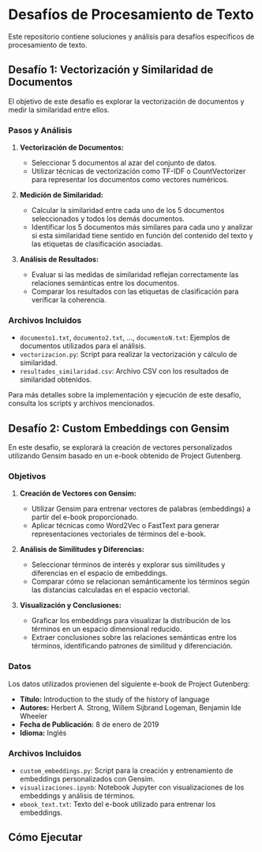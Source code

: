 # Desafíos de Procesamiento de Texto

Este repositorio contiene soluciones y análisis para desafíos específicos de procesamiento de texto.

## Desafío 1: Vectorización y Similaridad de Documentos

El objetivo de este desafío es explorar la vectorización de documentos y medir la similaridad entre ellos. 

### Pasos y Análisis

1. **Vectorización de Documentos:**
   - Seleccionar 5 documentos al azar del conjunto de datos.
   - Utilizar técnicas de vectorización como TF-IDF o CountVectorizer para representar los documentos como vectores numéricos.

2. **Medición de Similaridad:**
   - Calcular la similaridad entre cada uno de los 5 documentos seleccionados y todos los demás documentos.
   - Identificar los 5 documentos más similares para cada uno y analizar si esta similaridad tiene sentido en función del contenido del texto y las etiquetas de clasificación asociadas.

3. **Análisis de Resultados:**
   - Evaluar si las medidas de similaridad reflejan correctamente las relaciones semánticas entre los documentos.
   - Comparar los resultados con las etiquetas de clasificación para verificar la coherencia.

### Archivos Incluidos

- `documento1.txt`, `documento2.txt`, ..., `documentoN.txt`: Ejemplos de documentos utilizados para el análisis.
- `vectorizacion.py`: Script para realizar la vectorización y cálculo de similaridad.
- `resultados_similaridad.csv`: Archivo CSV con los resultados de similaridad obtenidos.

Para más detalles sobre la implementación y ejecución de este desafío, consulta los scripts y archivos mencionados.

## Desafío 2: Custom Embeddings con Gensim

En este desafío, se explorará la creación de vectores personalizados utilizando Gensim basado en un e-book obtenido de Project Gutenberg.

### Objetivos

1. **Creación de Vectores con Gensim:**
   - Utilizar Gensim para entrenar vectores de palabras (embeddings) a partir del e-book proporcionado.
   - Aplicar técnicas como Word2Vec o FastText para generar representaciones vectoriales de términos del e-book.

2. **Análisis de Similitudes y Diferencias:**
   - Seleccionar términos de interés y explorar sus similitudes y diferencias en el espacio de embeddings.
   - Comparar cómo se relacionan semánticamente los términos según las distancias calculadas en el espacio vectorial.

3. **Visualización y Conclusiones:**
   - Graficar los embeddings para visualizar la distribución de los términos en un espacio dimensional reducido.
   - Extraer conclusiones sobre las relaciones semánticas entre los términos, identificando patrones de similitud y diferenciación.

### Datos

Los datos utilizados provienen del siguiente e-book de Project Gutenberg:

- **Título:** Introduction to the study of the history of language
- **Autores:** Herbert A. Strong, Willem Sijbrand Logeman, Benjamin Ide Wheeler
- **Fecha de Publicación:** 8 de enero de 2019
- **Idioma:** Inglés

### Archivos Incluidos

- `custom_embeddings.py`: Script para la creación y entrenamiento de embeddings personalizados con Gensim.
- `visualizaciones.ipynb`: Notebook Jupyter con visualizaciones de los embeddings y análisis de términos.
- `ebook_text.txt`: Texto del e-book utilizado para entrenar los embeddings.

## Cómo Ejecutar
